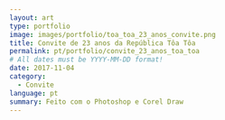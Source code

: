 ```yaml
---
layout: art
type: portfolio
image: images/portfolio/toa_toa_23_anos_convite.png
title: Convite de 23 anos da República Tôa Tôa
permalink: pt/portfolio/convite_23_anos_toa_toa
# All dates must be YYYY-MM-DD format!
date: 2017-11-04
category:
  - Convite
language: pt
summary: Feito com o Photoshop e Corel Draw
---
```


